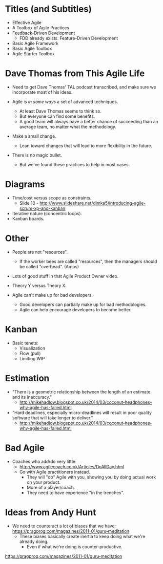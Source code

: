 Titles (and Subtitles)
======

* Effective Agile
* A Toolbox of Agile Practices
* Feedback-Driven Development
  * FDD already exists: Feature-Driven Development
* Basic Agile Framework
* Basic Agile Toolbox
* Agile Starter Toolbox


Dave Thomas from This Agile Life
================================

* Need to get Dave Thomas' TAL podcast transcribed, and make sure we
incorporate most of his ideas.

* Agile is *in some ways* a set of advanced techniques.
  * At least Dave Thomas seems to think so.
  * But everyone can find some benefits.
  * A good team will always have a better chance of succeeding than an
    average team, no matter what the methodology.

* Make a small change.
  * Lean toward changes that will lead to more flexibility in the future.

* There is no magic bullet.
  * But we've found these practices to help in most cases.


Diagrams
========

* Time/cost versus scope as constraints.
  * Slide 10 - http://www.slideshare.net/dimka5/introducing-agile-scrum-xp-and-kanban
* Iterative nature (concentric loops).
* Kanban boards.


Other
=====

* People are not "resources".
  * If the worker bees are called "resources", then the managers should
    be called "overhead". (Amos)

* Lots of good stuff in that Agile Product Owner video.

* Theory Y versus Theory X.

* Agile can't make up for bad developers.
  * Good developers can partially make up for bad methodologies.
  * Agile can help encourage developers to become better.


Kanban
======

* Basic tenets:
  * Visualization
  * Flow (pull)
  * Limiting WIP


Estimation
==========

* "There is a geometric relationship between the length of an estimate and its inaccuracy."
  * http://mikehadlow.blogspot.co.uk/2014/03/coconut-headphones-why-agile-has-failed.html
* "Hard deadlines, especially micro-deadlines will result in poor quality software that will take longer to deliver."
  * http://mikehadlow.blogspot.co.uk/2014/03/coconut-headphones-why-agile-has-failed.html


Bad Agile
=========

* Coaches who add/do very little:
  * http://www.agilecoach.co.uk/Articles/DoAllDay.html
  * Go with Agile practitioners instead.
    * They will "do" Agile with you, showing you by doing actual work on your product.
    * More of a player/coach.
    * They need to have experience "in the trenches".


Ideas from Andy Hunt
====================

* We need to counteract a lot of biases that we have: https://pragprog.com/magazines/2011-01/guru-meditation
  * These biases basically create inertia to keep doing what we're already doing.
    * Even if what we're doing is counter-productive.

https://pragprog.com/magazines/2011-01/guru-meditation
